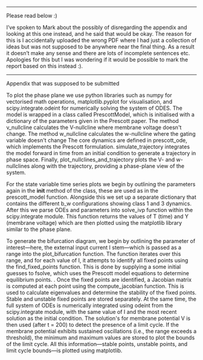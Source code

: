 ------------------------------------------------------
Please read below :)


I’ve spoken to Mark about the possibly of disregarding the appendix and looking at this one instead, and he said that would be okay. The reason for this is I accidentally uploaded the wrong PDF where I had just a collection of ideas but was not supposed to be anywhere near the final thing. As a result it doesn’t make any sense and there are lots of incomplete sentences etc. Apologies for this but I was wondering if it would be possible to mark the report based on this instead :).

-------------------------------------------------------

Appendix that was supposed to be submitted

To plot the phase plane we use python libraries such as numpy for vectorised math operations, matplotlib.pyplot for visualisation, and scipy.integrate.odeint for numerically solving the system of ODES. The model is wrapped in a class called PrescottModel, which is initialised with a dictionary of the parameters given in the Prescott paper. The method v_nullcline calculates the V-nullcline where membrane voltage doesn't change. The method w_nullcline calculates the w-nullcline where the gating variable doesn't change The core dynamics are defined in prescott_ode, which implements the Prescott formulation. simulate_trajectory integrates the model forward in time from an initial condition to generate a trajectory in phase space. Finally, plot_nullclines_and_trajectory plots the V- and w-nullclines along with the trajectory, providing a phase-plane view of the system. 

For the state variable time series plots we begin by outlining the parameters again in the __init__ method of the class, these are used as in the prescott_model function. Alongside this we set up a separate dictionary that contains the  different b_w configurations showing class 1 and 3 dynamics. After this we parse ODEs and parameters into solve_ivp function within the scipy.integrate module. This function returns the values of T (time) and Y (membrane voltage) which are then plotted using the matplotlib library similar to the phase plane.

To generate the bifurcation diagram, we begin by outlining the parameter of interest—here, the external input current I stem—which is passed as a range into the plot_bifurcation function. The function iterates over this range, and for each value of I, it attempts to identify all fixed points using the find_fixed_points function. This is done by supplying a some initial guesses to fsolve, which uses the Prescott model equations to determine equilibrium points. 
.
Once the fixed points are identified, a Jacobian matrix is computed at each point using the compute_jacobian function. This is used to calculate eigenvalues and determine the stability of the fixed points. Stable and unstable fixed points are stored separately.
At the same time, the full system of ODEs is numerically integrated using odeint from the scipy.integrate module, with the same value of I and the most recent solution as the initial condition. The solution's for membrane potential V is then used (after t = 200) to detect the presence of a limit cycle. If the membrane potential exhibits sustained oscillations (i.e., the range exceeds a threshold), the minimum and maximum values are stored to plot the bounds of the limit cycle.
All this information—stable points, unstable points, and limit cycle bounds—is plotted using matplotlib.
